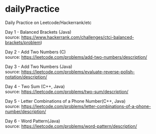 # dailyPractice  
Daily Practice on Leetcode/Hackerrank/etc  

Day 1 - Balanced Brackets (Java)  
source: https://www.hackerrank.com/challenges/ctci-balanced-brackets/problem)  

Day 2 - Add Two Numbers (C)  
source: https://leetcode.com/problems/add-two-numbers/description/  

Day 3 - Add Two Numbers (Java)  
source: https://leetcode.com/problems/evaluate-reverse-polish-notation/description/  

Day 4 - Two Sum (C++, Java)  
source: https://leetcode.com/problems/two-sum/description/  

Day 5 - Letter Combinations of a Phone Number(C++, Java)  
source: https://leetcode.com/problems/letter-combinations-of-a-phone-number/description/  

Day 6 - Word Pattern(Java)  
source: https://leetcode.com/problems/word-pattern/description/
